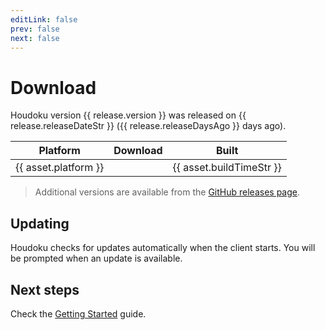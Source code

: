 ```yaml
---
editLink: false
prev: false
next: false
---
```


<script setup>
import VPButton from "vitepress/dist/client/theme-default/components/VPButton.vue";
import { data as release } from '@theme/data/release.data'
</script>

# Download

Houdoku version {{ release.version }} was released on {{ release.releaseDateStr }} ({{ release.releaseDaysAgo }} days ago).

<table class="downloadTable">
<thead>
<tr>
  <th>Platform</th>
  <th>Download</th>
  <th>Built</th>
</tr>
</thead>
<tbody>
<tr v-for="asset in release.assets" :key="asset.platform">
  <td>{{ asset.platform }}</td>
  <td><VPButton :href="asset.browser_download_url" :text="asset.name" theme="brand" /></td>
  <td>{{ asset.buildTimeStr }}</td>
</tr>
</tbody>
</table>

> Additional versions are available from the [GitHub releases page](https://github.com/xgi/houdoku/releases).

## Updating

Houdoku checks for updates automatically when the client starts. You will be prompted when an update is available.

## Next steps

Check the [Getting Started](./guides/getting-started) guide.


<style scoped>
.downloadTable {
  a {
    text-decoration: none;
  }
}
</style>